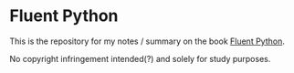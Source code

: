 # Fluent Python

This is the repository for my notes / summary on the book [Fluent Python](http://shop.oreilly.com/product/0636920032519.do).

No copyright infringement intended(?) and solely for study purposes. 
